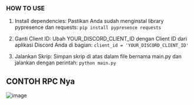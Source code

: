 ### HOW TO USE

1. Install dependencies: Pastikan Anda sudah menginstal library pypresence dan requests: ```pip install pypresence requests```

2. Ganti Client ID: Ubah YOUR_DISCORD_CLIENT_ID dengan Client ID dari aplikasi Discord Anda di bagian: ```client_id = 'YOUR_DISCORD_CLIENT_ID'```

3. Jalankan Skrip: Simpan skrip di atas dalam file bernama main.py dan jalankan dengan perintah: ```python main.py```

## CONTOH RPC Nya

![image](https://github.com/fskhri/RPC-JKT48-Stream/assets/41115223/2b98d300-278a-4f15-8e28-132c946f0605)
